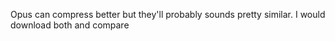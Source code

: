 Opus can compress better but they'll probably sounds pretty similar. I would download both and compare
